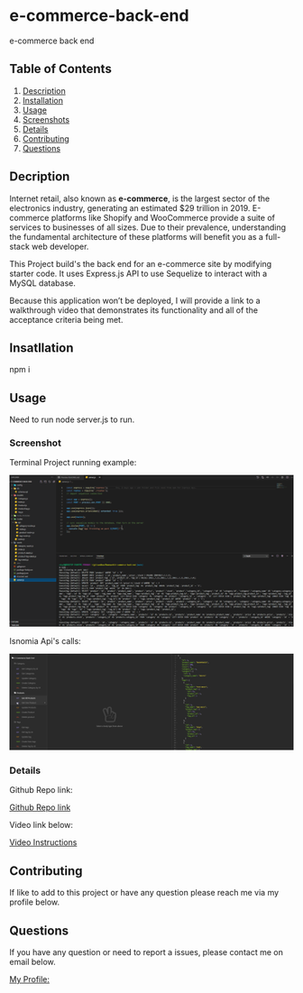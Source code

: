 # e-commerce-back-end
e-commerce back end

## Table of Contents
 1. [Description](#description)
 1. [Installation](#installation)
 1. [Usage](#usage)
 1. [Screenshots](#screenshots)
 1. [Details](#details)
 1. [Contributing](#contributing)
 1. [Questions](#questions)

 ## Decription

Internet retail, also known as **e-commerce**, is the largest sector of the electronics industry, generating an estimated $29 trillion in 2019. E-commerce platforms like Shopify and WooCommerce provide a suite of services to businesses of all sizes. Due to their prevalence, understanding the fundamental architecture of these platforms will benefit you as a full-stack web developer.

This Project build's the back end for an e-commerce site by modifying starter code. It uses  Express.js API to use Sequelize to interact with a MySQL database.

Because this application won’t be deployed, I will provide a link to a walkthrough video that demonstrates its functionality and all of the acceptance criteria being met. 

 ## Insatllation

 npm i

 ## Usage

 Need to run node server.js to run.

### Screenshot

Terminal Project running example:

![Screenshot](./images/Ecomserverrunning.png)

Isnomia Api's calls:

![Screenshot](./images/insomiaEcomAPI.png)

### Details

Github Repo link:

[Github Repo link](https://github.com/eloy522752868/e-commerce-back-end)

Video link below:

[Video Instructions](https://drive.google.com/file/d/1Q6tb3A3lct3mIPzfkeBjk8R86xF3MiNa/view)

 ## Contributing

If like to add to this project or have any question please reach me via my profile below.

 ## Questions

If you have any question or need to report a issues, please contact me on email below.

[My Profile:](https://github.com/eloy522752868)


